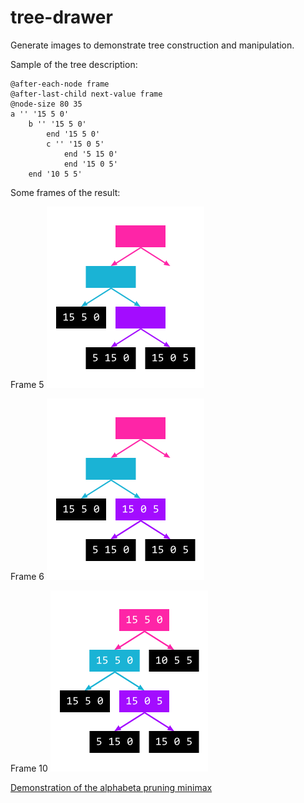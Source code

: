 # tree-drawer

Generate images to demonstrate tree construction and manipulation.

Sample of the tree description:

```
@after-each-node frame
@after-last-child next-value frame
@node-size 80 35
a '' '15 5 0'
    b '' '15 5 0'
        end '15 5 0'
        c '' '15 0 5'
            end '5 15 0'
            end '15 0 5'
    end '10 5 5'
```

Some frames of the result:

Frame 5
![05](samples/05.png)

Frame 6
![06](samples/06.png)

Frame 10
![10](samples/10.png)

[Demonstration of the alphabeta pruning minimax](GraphDrawer/trees/alphabeta.tree)
